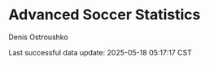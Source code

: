 # Advanced Soccer Statistics
Denis Ostroushko

<!-- gfm -->

Last successful data update: 2025-05-18 05:17:17 CST
